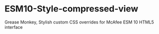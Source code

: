 # ESM10-Style-compressed-view
Grease Monkey, Stylish custom CSS overrides for McAfee ESM 10 HTML5 interface
